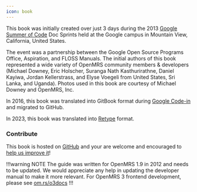 ```yaml
---
icon: book
---
```

This book was initially created over just 3 days during the 2013 [Google Summer of Code](https://summerofcode.withgoogle.com) Doc Sprints held at the Google campus in Mountain View, California, United States.

The event was a partnership between the Google Open Source Programs Office, Aspiration, and FLOSS Manuals. The initial authors of this book represented a wide variety of OpenMRS community members &amp; developers (Michael Downey, Eric Holscher, Suranga Nath Kasthurirathne, Daniel Kayiwa, Jordan Kellerstrass, and Elyse Voegeli from United States, Sri Lanka, and Uganda). Photos used in this book are courtesy of Michael Downey and OpenMRS, Inc.

In 2016, this book was translated into GitBook format during [Google Code-in](https://developers.google.com/open-source/gci/) and migrated to GitHub.

In 2023, this book was translated into [Retype](https://retype.com/) format.

### Contribute

This book is hosted on [GitHub](https://github.com/openmrs/openmrs-book-developer-manual) and your are welcome and encouraged to [help us improve it](CONTRIBUTING.md)!

!!!warning NOTE
The guide was written for OpenMRS 1.9 in 2012 and needs to be 
updated. We would appreciate any help in updating the developer manual to 
make it more relevant. For OpenMRS 3 frontend development, please see 
[om.rs/o3docs](https://om.rs/o3docs)
!!!